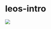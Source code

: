 #                      leos-intro
![](https://cdn.discordapp.com/attachments/1390632034866696262/1396472604088471662/Untitled531_20250720154327.png?ex=687e35f6&is=687ce476&hm=ffb1cb75fb3ba0a82eef01c0fb67a04e53ed396cb59ae813cfd568ff31467d61&)
